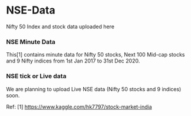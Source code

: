 # NSE-Data

  Nifty 50 Index and stock data uploaded here

### NSE Minute Data

  This[1] contains minute data for Nifty 50 stocks, Next 100 Mid-cap stocks and 9 Nifty indices from 1st Jan 2017 to 31st Dec 2020. 

### NSE tick or Live data

  We are planning to upload Live NSE data (Nifty 50 stocks and 9 indices) soon. 


Ref: [1] https://www.kaggle.com/hk7797/stock-market-india
